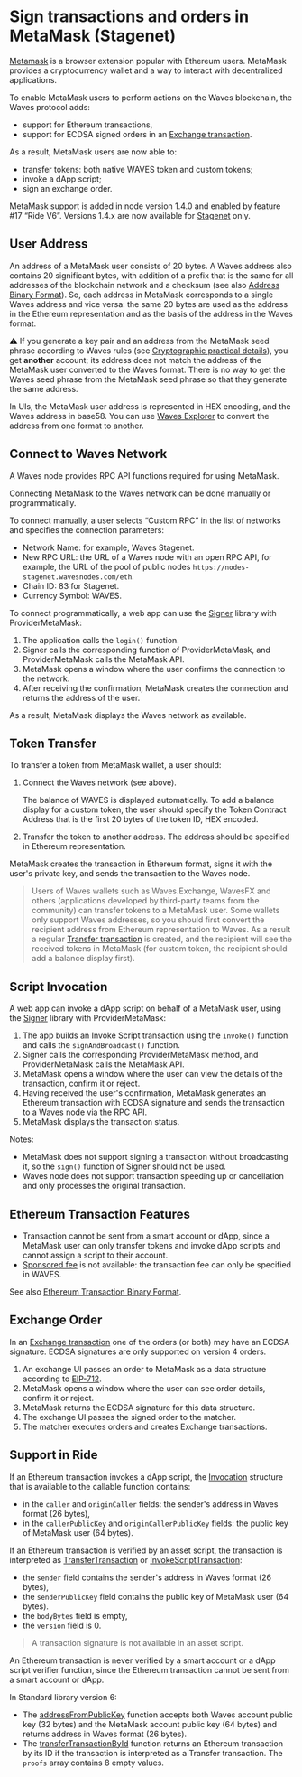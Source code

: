 # Sign transactions and orders in MetaMask (Stagenet)

[Metamask](https://metamask.io/) is a browser extension popular with Ethereum users. MetaMask provides a cryptocurrency wallet and a way to interact with decentralized applications.

To enable MetaMask users to perform actions on the Waves blockchain, the Waves protocol adds:
* support for Ethereum transactions,
* support for ECDSA signed orders in an [Exchange transaction](/en/blockchain/transaction-type/exchange-transaction).

As a result, MetaMask users are now able to:
* transfer tokens:  both native WAVES token and custom tokens;
* invoke a dApp script;
* sign an exchange order.

MetaMask support is added in node version 1.4.0 and enabled by feature #17 “Ride V6”. Versions 1.4.x are now available for [Stagenet](/en/blockchain/blockchain-network/) only.

## User Address

An address of a MetaMask user consists of 20 bytes. A Waves address also contains 20 significant bytes, with addition of a prefix that is the same for all addresses of the blockchain network and a checksum (see also [Address Binary Format](/en/blockchain/binary-format/address-binary-format)). So, each address in MetaMask corresponds to a single Waves address and vice versa: the same 20 bytes are used as the address in the Ethereum representation and as the basis of the address in the Waves format.

:warning: If you generate a key pair and an address from the MetaMask seed phrase according to Waves rules (see [Cryptographic practical details](/en/blockchain/waves-protocol/cryptographic-practical-details)), you get **another** account; its address does not match the address of the MetaMask user converted to the Waves format. There is no way to get the Waves seed phrase from the MetaMask seed phrase so that they generate the same address.

In UIs, the MetaMask user address is represented in HEX encoding, and the Waves address in base58. You can use [Waves Explorer](/en/ecosystem/waves-explorer/) to convert the address from one format to another.

## Connect to Waves Network

A Waves node provides RPC API functions required for using MetaMask.

Connecting MetaMask to the Waves network can be done manually or programmatically.

To connect manually, a user selects “Custom RPC” in the list of networks and specifies the connection parameters:

* Network Name: for example, Waves Stagenet.
* New RPC URL: the URL of a Waves node with an open RPC API, for example, the URL of the pool of public nodes `https://nodes-stagenet.wavesnodes.com/eth`.
* Chain ID: 83 for Stagenet.
* Currency Symbol: WAVES.

To connect programmatically, a web app can use the [Signer](/en/building-apps/waves-api-and-sdk/client-libraries/signer) library with ProviderMetaMask:
1. The application calls the `login()` function.
2. Signer calls the corresponding function of ProviderMetaMask, and ProviderMetaMask calls the MetaMask API.
3. MetaMask opens a window where the user confirms the connection to the network.
4. After receiving the confirmation, MetaMask creates the connection and returns the address of the user.

As a result, MetaMask displays the Waves network as available.

## Token Transfer

To transfer a token from MetaMask wallet, a user should:

1. Connect the Waves network (see above).

   The balance of WAVES is displayed automatically. To add a balance display for a custom token, the user should specify the Token Contract Address that is the first 20 bytes of the token ID, HEX encoded.

2. Transfer the token to another address. The address should be specified in Ethereum representation.

MetaMask creates the transaction in Ethereum format, signs it with the user's private key, and sends the transaction to the Waves node.

> Users of Waves wallets such as Waves.Exchange, WavesFX and others (applications developed by third-party teams from the community) can transfer tokens to a MetaMask user. Some wallets only support Waves addresses, so you should first convert the recipient address from Ethereum representation to Waves. As a result a regular [Transfer transaction](/en/blockchain/transaction-type/transfer-transaction) is created, and the recipient will see the received tokens in MetaMask (for custom token, the recipient should add a balance display first).

## Script Invocation

A web app can invoke a dApp script on behalf of a MetaMask user, using the [Signer](/en/building-apps/waves-api-and-sdk/client-libraries/signer) library with ProviderMetaMask:

1. The app builds an Invoke Script transaction using the `invoke()` function and calls the `signAndBroadcast()` function.
2. Signer calls the corresponding ProviderMetaMask method, and ProviderMetaMask calls the MetaMask API.
3. MetaMask opens a window where the user can view the details of the transaction, confirm it or reject.
4. Having received the user's confirmation, MetaMask generates an Ethereum transaction with ECDSA signature and sends the transaction to a Waves node via the RPC API.
5. MetaMask displays the transaction status.

Notes:
- MetaMask does not support signing a transaction without broadcasting it, so the `sign()` function of Signer should not be used.
- Waves node does not support transaction speeding up or cancellation and only processes the original transaction.

## Ethereum Transaction Features

* Transaction cannot be sent from a smart account or dApp, since a MetaMask user can only transfer tokens and invoke dApp scripts and cannot assign a script to their account.
* [Sponsored fee](/en/blockchain/waves-protocol/sponsored-fee) is not available: the transaction fee can only be specified in WAVES.

See also [Ethereum Transaction Binary Format](/en/blockchain/binary-format/transaction-binary-format/ethereum-transaction-binary-format).

## Exchange Order

In an [Exchange transaction](/en/blockchain/transaction-type/exchange-transaction) one of the orders (or both) may have an ECDSA signature. ECDSA signatures are only supported on version 4 orders.

1. An exchange UI passes an order to MetaMask as a data structure according to [EIP-712](https://eips.ethereum.org/EIPS/eip-712).
2. MetaMask opens a window where the user can see order details, confirm it or reject.
3. MetaMask returns the ECDSA signature for this data structure.
4. The exchange UI passes the signed order to the matcher.
5. The matcher executes orders and creates Exchange transactions.

## Support in Ride

If an Ethereum transaction invokes a dApp script, the [Invocation](/en/ride/structures/common-structures/invocation) structure that is available to the callable function contains:
- in the `caller` and `originCaller` fields: the sender's address in Waves format (26 bytes),
- in the `callerPublicKey` and `originCallerPublicKey` fields: the public key of MetaMask user (64 bytes).

If an Ethereum transaction is verified by an asset script, the transaction is interpreted as [TransferTransaction](/en/ride/structures/transaction-structures/transfer-transaction) or [InvokeScriptTransaction](/en/ride/structures/transaction-structures/invoke-script-transaction):
- the `sender` field contains the sender's address in Waves format (26 bytes),
- the `senderPublicKey` field contains the public key of MetaMask user (64 bytes).
- the `bodyBytes` field is empty,
- the `version` field is 0.

> A transaction signature is not available in an asset script.

An Ethereum transaction is never verified by a smart account or a dApp script verifier function, since the Ethereum transaction cannot be sent from a smart account or dApp.

In Standard library version 6:

* The [addressFromPublicKey](/en/ride/v6/functions/built-in-functions/converting-functions#addressfrompublickey-bytevector-address) function accepts both Waves account public key (32 bytes) and the MetaMask account public key (64 bytes) and returns address in Waves format (26 bytes).
* The [transferTransactionById](/en/ride/functions/built-in-functions/blockchain-functions#transtransactionbyid) function returns an Ethereum transaction by its ID if the transaction is interpreted as a Transfer transaction. The `proofs` array contains 8 empty values.
